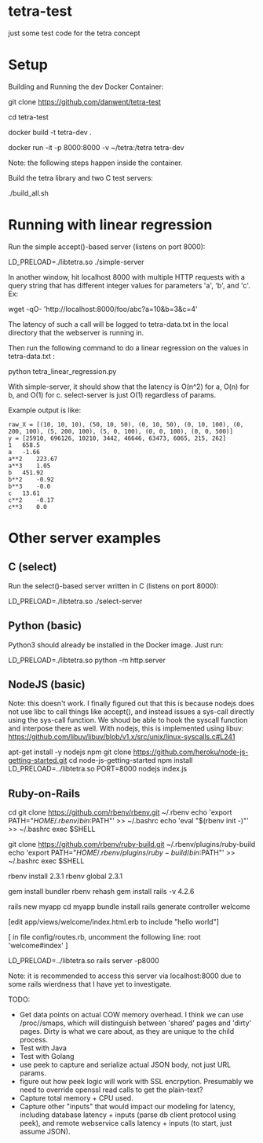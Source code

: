 # tetra-test
just some test code for the tetra concept

# Setup

Building and Running the dev Docker Container: 

git clone https://github.com/danwent/tetra-test

cd tetra-test

docker build -t tetra-dev .

docker run -it -p 8000:8000 -v ~/tetra:/tetra tetra-dev

Note: the following steps happen inside the container.

Build the tetra library and two C test servers: 

./build_all.sh

# Running with linear regression 

Run the simple accept()-based server (listens on port 8000): 

LD_PRELOAD=./libtetra.so ./simple-server

In another window, hit localhost 8000 with multiple HTTP requests 
with a query string that has different integer values for parameters 
'a', 'b', and 'c'.  Ex: 

wget -qO- 'http://localhost:8000/foo/abc?a=10&b=3&c=4'

The latency of such a call will be logged to tetra-data.txt in the local
directory that the webserver is running in. 

Then run the following command to do a linear regression on the values
in tetra-data.txt :   

python tetra_linear_regression.py 

With simple-server, it should show that the latency 
is O(n^2) for a, O(n) for b, and O(1) for c.  select-server is just O(1) 
regardless of params.   

Example output is like: 

```
raw_X = [(10, 10, 10), (50, 10, 50), (0, 10, 50), (0, 10, 100), (0, 200, 100), (5, 200, 100), (5, 0, 100), (0, 0, 100), (0, 0, 500)]
y = [25910, 696126, 10210, 3442, 46646, 63473, 6065, 215, 262]
1   658.5
a   -1.66
a**2    223.67
a**3    1.05
b   451.92
b**2    -0.92
b**3    -0.0
c   13.61
c**2    -0.17
c**3    0.0
```

# Other server examples

## C  (select) 

Run the select()-based server written in C (listens on port 8000): 

LD_PRELOAD=./libtetra.so ./select-server

## Python (basic) 

Python3 should already be installed in the Docker image.  Just run: 

LD_PRELOAD=./libtetra.so python -m http.server 

## NodeJS (basic) 

Note: this doesn't work.  I finally figured out that this is because 
nodejs does not use libc to call things like accept(), and instead issues
a sys-call directly using the sys-call function.  We shoud be able to 
hook the syscall function and interpose there as well.  With nodejs, this is
implemented using libuv:  https://github.com/libuv/libuv/blob/v1.x/src/unix/linux-syscalls.c#L241


apt-get install -y nodejs npm 
git clone https://github.com/heroku/node-js-getting-started.git
cd node-js-getting-started
npm install
LD_PRELOAD=../libtetra.so PORT=8000 nodejs index.js 

## Ruby-on-Rails 

cd
git clone https://github.com/rbenv/rbenv.git ~/.rbenv
echo 'export PATH="$HOME/.rbenv/bin:$PATH"' >> ~/.bashrc
echo 'eval "$(rbenv init -)"' >> ~/.bashrc
exec $SHELL

git clone https://github.com/rbenv/ruby-build.git ~/.rbenv/plugins/ruby-build
echo 'export PATH="$HOME/.rbenv/plugins/ruby-build/bin:$PATH"' >> ~/.bashrc
exec $SHELL

rbenv install 2.3.1
rbenv global 2.3.1

gem install bundler
rbenv rehash
gem install rails -v 4.2.6

rails new myapp
cd myapp
bundle install
rails generate controller welcome

[edit app/views/welcome/index.html.erb to include "hello world"]

[ in file config/routes.rb, uncomment the following line:   root 'welcome#index' ] 

LD_PRELOAD=../libtetra.so rails server -p8000

Note: it is recommended to access this server via localhost:8000 due to some
rails wierdness that I have yet to investigate. 

TODO: 
- Get data points on actual COW memory overhead.  I think we can use 
/proc/<pid>/smaps, which will distinguish between 'shared' pages and
'dirty' pages.  Dirty is what we care about, as they are unique to the 
child process. 
- Test with Java
- Test with Golang
- use peek to capture and serialize actual JSON body, not just URL params. 
- figure out how peek logic will work with SSL encrpytion.  Presumably we
need to override openssl read calls to get the plain-text? 
- Capture total memory + CPU used. 
- Capture other "inputs" that would impact our modeling for latency, including
database latency + inputs (parse db client protocol using peek), and remote
webservice calls latency + inputs (to start, just assume JSON). 


